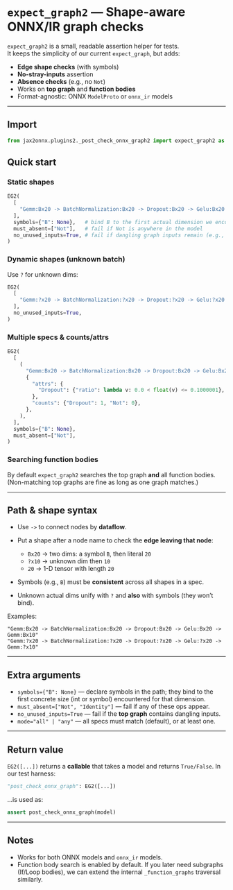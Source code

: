 # `expect_graph2` — Shape-aware ONNX/IR graph checks

`expect_graph2` is a small, readable assertion helper for tests.  
It keeps the simplicity of our current `expect_graph`, but adds:

- **Edge shape checks** (with symbols)
- **No-stray-inputs** assertion
- **Absence checks** (e.g., no `Not`)
- Works on **top graph** and **function bodies**
- Format-agnostic: ONNX `ModelProto` or `onnx_ir` models

---

## Import

```python
from jax2onnx.plugins2._post_check_onnx_graph2 import expect_graph2 as EG2
````

## Quick start

### Static shapes

```python
EG2(
  [
    "Gemm:Bx20 -> BatchNormalization:Bx20 -> Dropout:Bx20 -> Gelu:Bx20 -> Gemm:Bx10",
  ],
  symbols={"B": None},   # bind B to the first actual dimension we encounter
  must_absent=["Not"],   # fail if Not is anywhere in the model
  no_unused_inputs=True, # fail if dangling graph inputs remain (e.g., 'deterministic')
)
```

### Dynamic shapes (unknown batch)

Use `?` for unknown dims:

```python
EG2(
  [
    "Gemm:?x20 -> BatchNormalization:?x20 -> Dropout:?x20 -> Gelu:?x20 -> Gemm:?x10",
  ],
  no_unused_inputs=True,
)
```

### Multiple specs & counts/attrs

```python
EG2(
  [
    (
      "Gemm:Bx20 -> BatchNormalization:Bx20 -> Dropout:Bx20 -> Gelu:Bx20 -> Gemm:Bx10",
      {
        "attrs": {
          "Dropout": {"ratio": lambda v: 0.0 < float(v) <= 0.1000001},
        },
        "counts": {"Dropout": 1, "Not": 0},
      },
    ),
  ],
  symbols={"B": None},
  must_absent=["Not"],
)
```

### Searching function bodies

By default `expect_graph2` searches the top graph **and** all function bodies.
(Non-matching top graphs are fine as long as one graph matches.)

---

## Path & shape syntax

* Use `->` to connect nodes by **dataflow**.
* Put a shape after a node name to check the **edge leaving that node**:

  * `Bx20` → two dims: a symbol `B`, then literal `20`
  * `?x10` → unknown dim then `10`
  * `20`   → 1-D tensor with length `20`
* Symbols (e.g., `B`) must be **consistent** across all shapes in a spec.
* Unknown actual dims unify with `?` and **also** with symbols (they won’t bind).

Examples:

```
"Gemm:Bx20 -> BatchNormalization:Bx20 -> Dropout:Bx20 -> Gelu:Bx20 -> Gemm:Bx10"
"Gemm:?x20 -> BatchNormalization:?x20 -> Dropout:?x20 -> Gelu:?x20 -> Gemm:?x10"
```

---

## Extra arguments

* `symbols={"B": None}` — declare symbols in the path; they bind to the first concrete size (int or symbol) encountered for that dimension.
* `must_absent=["Not", "Identity"]` — fail if any of these ops appear.
* `no_unused_inputs=True` — fail if the **top graph** contains dangling inputs.
* `mode="all" | "any"` — all specs must match (default), or at least one.

---

## Return value

`EG2([...])` returns a **callable** that takes a model and returns `True/False`.
In our test harness:

```python
"post_check_onnx_graph": EG2([...])
```

…is used as:

```python
assert post_check_onnx_graph(model)
```

---

## Notes

* Works for both ONNX models and `onnx_ir` models.
* Function body search is enabled by default. If you later need subgraphs (If/Loop bodies),
  we can extend the internal `_function_graphs` traversal similarly.
